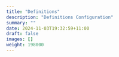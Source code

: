```yaml
---
title: "Definitions"
description: "Definitions Configuration"
summary: ""
date: 2024-11-03T19:32:59+11:00
draft: false
images: []
weight: 198000
---
```

